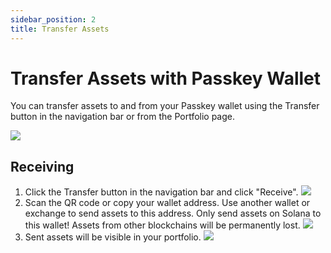 ```yaml
---
sidebar_position: 2
title: Transfer Assets
---
```

# Transfer Assets with Passkey Wallet
You can transfer assets to and from your Passkey wallet using the Transfer button in the navigation bar or from the Portfolio page.

![](https://d3q7ie80jbiqey.cloudfront.net/media/image/zoom/c64b1bcc-c39a-41da-9a40-f9f2e030de16/1/94.179894179894/2.039627039627?0)

## Receiving 
1. Click the Transfer button in the navigation bar and click "Receive".
![](https://d3q7ie80jbiqey.cloudfront.net/media/image/zoom/a8e5429a-2847-45e9-af54-0b4e902401da/1/94.106006117725/7.3426573426573?0)
2. Scan the QR code or copy your wallet address. Use another wallet or exchange to send assets to this address. Only send assets on Solana to this wallet! Assets from other blockchains will be permanently lost.
![](https://d3q7ie80jbiqey.cloudfront.net/media/image/zoom/dacff1c7-13e6-4f5c-9920-2cf689e61846/1/62.169312169312/43.764568764569?0)
3. Sent assets will be visible in your portfolio.
![](https://d3q7ie80jbiqey.cloudfront.net/media/image/zoom/79957c89-1088-4f88-9693-09d671933c32/1/100/54.079254079254?0)

